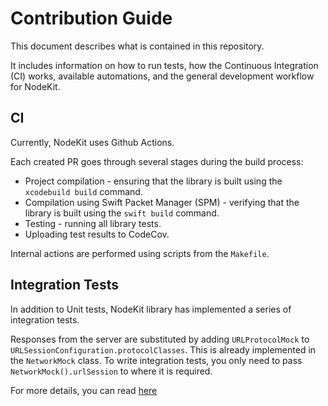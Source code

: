 # Contribution Guide

This document describes what is contained in this repository.

It includes information on how to run tests, how the Continuous Integration (CI) works, available automations, and the general development workflow for NodeKit.

## CI

Currently, NodeKit uses Github Actions.

Each created PR goes through several stages during the build process:
- Project compilation - ensuring that the library is built using the `xcodebuild build` command.
- Compilation using Swift Packet Manager (SPM) - verifying that the library is built using the `swift build` command.
- Testing - running all library tests.
- Uploading test results to CodeCov.

Internal actions are performed using scripts from the `Makefile`.

## Integration Tests

In addition to Unit tests, NodeKit library has implemented a series of integration tests. 

Responses from the server are substituted by adding `URLProtocolMock` to `URLSessionConfiguration.protocolClasses`. This is already implemented in the `NetworkMock` class. To write integration tests, you only need to pass `NetworkMock().urlSession` to where it is required.

For more details, you can read [here](/TechDocs/Testing/NodeKitMock.md)